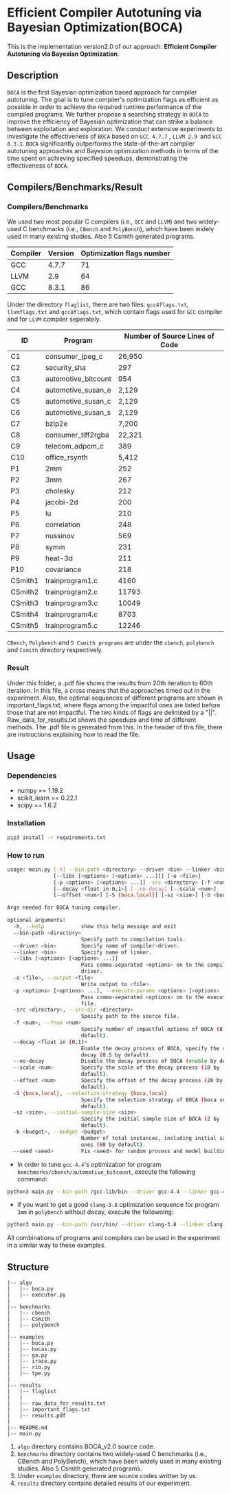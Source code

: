 # Efficient Compiler Autotuning via Bayesian Optimization(BOCA)

This is the implementation version2.0 of our approach: **Efficient Compiler Autotuning via Bayesian Optimization**.

## Description

`BOCA` is  the first Bayesian optimization based approach for compiler autotuning. The goal is to tune compiler's optimization flags as efficient as possible in order to achieve the required runtime performance of the compiled programs. We further propose a searching strategy in `BOCA` to improve the efficiency of Bayesian optimization that can strike a balance between exploitation and exploration. We conduct extensive experiments to investigate the effectiveness of `BOCA` based on `GCC 4.7.7` , `LLVM 2.9 `and `GCC 8.3.1`. `BOCA` significantly outperforms the state-of-the-art compiler autotuning approaches and Bayesion optimization methods in terms of the time spent on achieving specified speedups, demonstrating the effectiveness of `BOCA`.

## Compilers/Benchmarks/Result

### Compilers/Benchmarks
We used two most popular C compilers (i.e., `GCC` and `LLVM`) and two widely-used C benchmarks (i.e., `CBench` and `PolyBench`), which have been widely used in many existing studies. Also 5 Csmith generated programs. 

| Compiler | Version | Optimization flags number |
| -------- | ------- | ------------------------- |
| GCC      | 4.7.7   | 71                        |
| LLVM     | 2.9     | 64                        |
| GCC      | 8.3.1   | 86                        |

Under the directory `flaglist`, there are two files: `gcc4flags.txt`,` llvmflags.txt` and  `gcc8flags.txt`, which contain flags used for `GCC` compiler and for `LLVM` compiler seperately.


| ID      | Program             | Number of Source Lines of Code |
| ------- | ------------------- | ------------------------------ |
| C1      | consumer_jpeg_c     | 26,950                         |
| C2      | security_sha        | 297                            |
| C3      | automotive_bitcount | 954                            |
| C4      | automotive_susan_e  | 2,129                          |
| C5      | automotive_susan_c  | 2,129                          |
| C6      | automotive_susan_s  | 2,129                          |
| C7      | bzip2e              | 7,200                          |
| C8      | consumer_tiff2rgba  | 22,321                         |
| C9      | telecom_adpcm_c     | 389                            |
| C10     | office_rsynth       | 5,412                          |
| P1      | 2mm                 | 252                            |
| P2      | 3mm                 | 267                            |
| P3      | cholesky            | 212                            |
| P4      | jacobi-2d           | 200                            |
| P5      | lu                  | 210                            |
| P6      | correlation         | 248                            |
| P7      | nussinov            | 569                            |
| P8      | symm                | 231                            |
| P9      | heat-3d             | 211                            |
| P10     | covariance          | 218                            |
| CSmith1 | trainprogram1.c     | 4160                           |
| CSmith2 | trainprogram2.c     | 11793                          |
| CSmith3 | trainprogram3.c     | 10049                          |
| CSmith4 | trainprogram4.c     | 8703                           |
| CSmith5 | trainprogram5.c     | 12246                          |

`CBench`, `Polybench` and `5 Csmith programs` are under the `cbench`, `polybench` and `Csmith` directory respectively.

### Result

Under this folder, a .pdf file shows the results from 20th iteration to 60th iteration. In this file, a cross means that the approaches timed out in the experiment.
Also, the optimal sequences of different programs are shown in important_flags.txt, where flags among the impactful ones are listed before those that are not impactful. The two kinds of flags are delimited by a "||".
Raw_data_for_results.txt shows the speedups and time of different methods. The .pdf file is generated from this. In the header of this file, there are instructions explaining how to read the file.

## Usage 

### Dependencies
* numpy == 1.19.2
* scikit_learn == 0.22.1
* scipy == 1.6.2

### Installation
```bash
pip3 install -r requirements.txt
```

### How to run
```bash
usage: main.py [-h] --bin-path <directory> --driver <bin> --linker <bin>
               [--libs [<options> [<options> ...]]] [-o <file>]
               [-p <options> [<options> ...]] -src <directory> [-f <num>]
               [--decay <float in 0,1>] [--no-decay] [--scale <num>]
               [--offset <num>] [-S {boca,local}] [-sz <size>] [-b <budget>]

Args needed for BOCA tuning compiler.

optional arguments:
  -h, --help            show this help message and exit
  --bin-path <directory>
                        Specify path to compilation tools.
  --driver <bin>        Specify name of compiler-driver.
  --linker <bin>        Specify name of linker.
  --libs [<options> [<options> ...]]
                        Pass comma-separated <options> on to the compiler-
                        driver.
  -o <file>, --output <file>
                        Write output to <file>.
  -p <options> [<options> ...], --execute-params <options> [<options> ...]
                        Pass comma-separated <options> on to the executable
                        file.
  -src <directory>, --src-dir <directory>
                        Specify path to the source file.
  -f <num>, --fnum <num>
                        Specify number of impactful options of BOCA (8 by
                        default).
  --decay <float in (0,1)>
                        Enable the decay process of BOCA, specify the speed of
                        decay (0.5 by default).
  --no-decay            Disable the decay process of BOCA (enable by default).
  --scale <num>         Specify the scale of the decay process (10 by
                        default).
  --offset <num>        Specify the offset of the decay process (20 by
                        default).
  -S {boca,local}, --selection-strategy {boca,local}
                        Specify the selection strategy of BOCA (boca search by
                        default).
  -sz <size>, --initial-sample-size <size>
                        Specify the initial sample size of BOCA (2 by
                        default).
  -b <budget>, --budget <budget>
                        Number of total instances, including initial sampled
                        ones (60 by default).
  --seed <seed>         Fix <seed> for random process and model building.
```
* In order to tune `gcc-4.4`'s optimization for program `benchmarks/cbench/automotive_bitcount`, execute the following command:
```bash
python3 main.py --bin-path /gcc-lib/bin --driver gcc-4.4 --linker gcc-4.4 --src-dir 'benchmarks/cbench/automotive_bitcount' --execute-params 20
```
* if you want to get a good `clang-3.8` optimization sequence for program `3mm` in `polybench` without decay, execute the followoing:
```bash
python3 main.py --bin-path /usr/bin/ --driver clang-3.8 --linker clang-3.8 --src-dir 'benchmarks/polybench/linear-algebra/kernels/3mm' --libs '-I benchmarks/polybench/utilities benchmarks/polybench/utilities/polybench.c'
```

All combinations of programs and compilers can be used in the experiment in a similar way to these examples.

## Structure
```
|-- algo
|   |-- boca.py
|   |-- executor.py
|
|-- benchmarks
|   |-- cbench
|   |-- CSmith
|   |-- polybench
|
|-- examples
|   |-- boca.py
|   |-- bocas.py
|   |-- ga.py
|   |-- irace.py
|   |-- rio.py
|   |-- tpe.py
|
|-- results
|   |-- flaglist
|   |
|   |-- raw_data_for_results.txt
|   |-- important_flags.txt
|   |-- results.pdf
|
|-- README.md
|-- main.py
```
1. `algo` directory contains BOCA_v2.0 source code.
2. `benchmarks` directory contains two widely-used C benchmarks (i.e., CBench and PolyBench), which have been widely used in many existing studies. Also 5 Csmith generated programs.
3. Under `examples` directory, there are source codes written by us.
4. `results` directory contains detailed results of our experiment.
